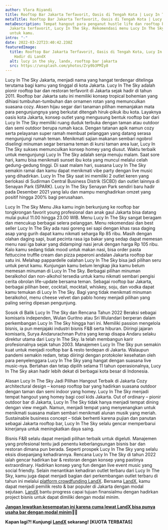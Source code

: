 ```yaml
---
author: Vlora Riyandi
title: Rooftop Bar Jakarta Terfavorit, Oasis di Tengah Kota | Lucy In The Sky
metaTitle: Rooftop Bar Jakarta Terfavorit, Oasis di Tengah Kota | Lucy In The Sky
metaDescription: Tempat hangout para penganut hustle life dan rooftop bar
  Jakarta terfavorit, Lucy In The Sky. Rekomendasi menu Lucy In The Sky terbaik
  untuk kamu.
intro: "-"
date: 2022-03-22T23:40:42.238Z
featuredImage:
  title: Rooftop Bar Jakarta Terfavorit, Oasis di Tengah Kota, Lucy In The Sky
    Hadir di LandX
  alt: lucy in the sky, landx, rooftop bar jakarta
  src: https://unsplash.com/photos/Zrp9b3PMIy8
---
```

Lucy In The Sky Jakarta, menjadi nama yang hangat terdengar ditelinga terutama bagi kamu yang tinggal di kota Jakarta. Lucy In The Sky adalah pionir rooftop bar dan restoran terfavorit di Jakarta sejak hadir di tahun 2011.
Rooftop bar Jakarta satu ini memiliki konsep tropical bohemian yang dihiasi tumbuhan-tumbuhan dan ornamen rotan yang memunculkan suasana cozy. Aksen hijau segar dari tanaman pilihan memanjakan mata para pengunjungnya yang berkutat ditengah hiruk-pikuk ibu kota.
Layaknya oasis kota Jakarta, konsep outlet yang mengusung bentuk rooftop bar dari Lucy In The Sky memiliki ruang duduk terbuka dengan taman atau outdoor dan semi outdoor berupa rumah kaca.
Dengan tatanan apik namun cozy serta pelayanan super ramah membuat pelanggan yang datang serasa mengunjungi rumah teman. Menikmati sajian makanan sembari ngobrol diselingi minuman segar bersama teman di kursi taman area luar, Lucy In The Sky sukses memunculkan konsep homey yang diusut. 
Waktu terbaik untuk mengunjungi Lucy In The Sky adalah senja menuju malam. Saat sore hari, kamu bisa menikmati sunset ibu kota yang muncul melalui celah gedung-gedung tinggi. Di saat malam hari, suasana Lucy In The Sky semakin ramai dan kamu dapat menikmati vibe party dengan live music yang dihadirkan. 
Lucy In The Sky saat ini memiliki 2 outlet keren yang berlokasi di Sudirman Central Business Distrik (SCBD) dan outlet lainnya di Senayan Park (SPARK). Lucy In The Sky Senayan Park sendiri baru hadir pada Desember 2021 yang lalu dan mampu menghadirkan omzet yang positif hingga 200% bagi perusahaan.

Lucy In The Sky Menu
Jika kamu ingin berkunjung ke rooftop bar tongkrongan favorit young profesional dan anak gaul Jakarta bisa datang mulai pukul 11.00 hingga 23.00 WIB. Menu Lucy In The Sky sangat beragam dan mencukup berbagai selera pelanggan. 
Menu rekomendasi dan best seller Lucy In The Sky ada nasi goreng sei sapi dengan khas rasa daging asap yang gurih dapat kamu nikmati seharga Rp 85 ribu. Masih dengan olahan daging sapi, buat pecinta rasa iga bakar yang sedap dapat memesan menu nasi iga bakar yang didampingi nasi jeruk dengan harga Rp 105 ribu.
Kalo kamu sedang tidak mood untuk makan nasi, bisa order pasta fettuccine truffle cream dan pizza peperoni andalan Jakarta rooftop bar satu ini. Melahap pappardelle oalahan Lucy In The Sky bisa jadi pilihan seru untuk perut kamu.
Kunjungan kamu belum lengkap jika kamu belum memesan minuman di Lucy In The Sky. Berbagai pilihan minuman beralkohol dan non-alkohol tersedia untuk kamu nikmati sembari pengisi cerita obrolan life-update bersama teman. 
Sebagai rooftop bar Jakarta, berbagai pilihan beer, cocktail, mocktail, whiskey, soju, dan vodka dapat kamu temukan di Lucy In The Sky. Bagi yang tidak menikmati minuman beralkohol, menu cheese velvet dan pablo honey menjadi pilihan yang paling sering dipesan pengunjung. 

Sosok di Balik Lucy In The Sky dan Rencana Tahun 2022
Beraksi sebagai komisaris independen, Wulan Guritno atau Sri Wulandari berperan dalam perkembangan Lucy In The Sky hingga hari ini. Memiliki passion mengelola bisnis, ia pun menjajaki industri bisnis F&B serta hiburan.
Diiringi jajaran komisaris, Surya Andarurachman Putra yang kerap disapa Andaru selaku direktur utama dari Lucy In The Sky. Ia telah membangun karir profesionalnya sejak tahun 2003. Manajemen Lucy In The Sky pun semakin kuat untuk menjadi rooftop bar & resto terdepan di Jakarta.
Walaupun pandemi semakin redam, tetap diiringi dengan protokoler kesehatan oleh para penyelenggara Lucy In The Sky yang hangat dengan suasana live music-nya. Bertahan dan tetap dipilih selama 11 tahun operasionalnya, Lucy In The Sky akan hadir lebih dekat di berbagai kota besar di Indonesia.

Alasan Lucy In The Sky Jadi Pilihan Hangout Terbaik di Jakarta
Cozy architectural design – konsep rooftop bar yang hadirkan suasana outdoor dengan taman dan semi indoor yang homey. Lucy In The Sky menjadi tempat hangout yang homey bagi cool kids Jakarta.
Out of ordinary – pionir outdoor bar di Jakarta, Lucy In The Sky tidak hanya menjadi tempat dining dengan view megah. Namun, menjadi tempat yang menyenangkan untuk menikmati suasana malam sembari menikmati alunan musik yang meriah.
Sustainable business concept – tidak berhenti karena pujian dan panutan sebagai Jakarta rooftop bar, Lucy In The Sky selalu gencar memperbarui kinerjanya untuk meningkatkan daya saing.

Bisnis F&B selalu dapat menjadi pilihan terbaik untuk digeluti. Manajemen yang profesional tentu jadi penentu keberlangsungan bisnis bar dan restoran dimana pun berada. Seperti prospek Lucy In The Sky yang selalu eksis disepanjang kehadirannya.
Rencana Lucy In The Sky di tahun 2022 ialah gencar hadirkan bar & restoran dengan konsep yang pastinya extraordinary. Hadirkan konsep yang fun dengan live event music yang social friendly. Selain menantikan kehadiran outlet terbaru dari Lucy In The Sky, kamu juga dapat menjadi bagian dari perkembangan outlet terbaru di tahun ini melalui [platform crowdfunding LandX](https://landx.id/).
Bersama [LandX](https://landx.id/), kamu dapat menjadi pemilik resto & bar populer di Jakarta dengan modal sejutaan. [LandX](https://landx.id/) bantu progress capai tujuan finansialmu dengan hadirkan project bisnis untuk dapat dimiliki dengan modal minim.

**[Jangan lewatkan kesempatan ini karena cuma lewat LandX bisa punya usaha bar dengan modal minim](https://landx.id/)🎉😎** 

**Kapan lagi?! Kunjungi [LandX](https://landx.id/) sekarang! \[KUOTA TERBATAS]**